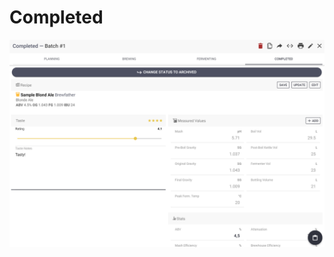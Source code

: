# Completed

![Full overview over how the batch went, add taste rating if you want](../.gitbook/assets/image%20%2868%29.png)

